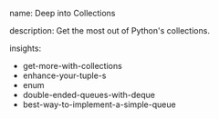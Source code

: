 name: Deep into Collections

description: Get the most out of Python's collections.

insights:
  - get-more-with-collections
  - enhance-your-tuple-s
  - enum
  - double-ended-queues-with-deque
  - best-way-to-implement-a-simple-queue
